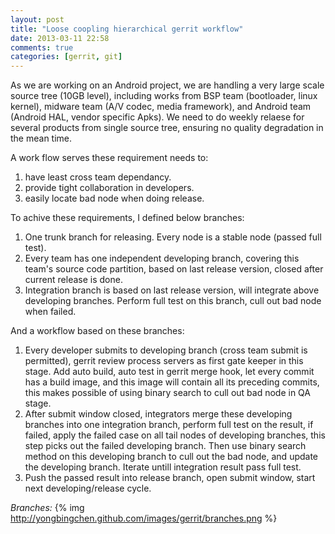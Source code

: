 ```yaml
---
layout: post
title: "Loose coopling hierarchical gerrit workflow"
date: 2013-03-11 22:58
comments: true
categories: [gerrit, git]
---
```


As we are working on an Android project, we are handling a very large scale source tree (10GB level), including works from BSP team (bootloader, linux kernel), midware team (A/V codec, media framework),  and Android team (Android HAL, vendor specific Apks). We need to do weekly relaese for several products from single source tree, ensuring no quality degradation in the mean time. 

A work flow serves these requirement needs to:

1. have least cross team dependancy.
2. provide tight collaboration in developers.
3. easily locate bad node when doing release.

To achive these requirements, I defined below branches:

1. One trunk branch for releasing. Every node is a stable node (passed full test).
2. Every team has one independent developing branch, covering this team's source code partition, based on last release version, closed after current release is done.
3. Integration branch is based on last release version, will integrate above developing branches. Perform full test on this branch, cull out bad node when failed.

And a workflow based on these branches:

1. Every developer submits to developing branch (cross team submit is permitted), gerrit review process servers as first gate keeper in this stage. Add auto build, auto test in gerrit merge hook, let every commit has a build image, and this image will contain all its preceding commits, this makes possible of using binary search to cull out bad node in QA stage.
2. After submit window closed, integrators merge these developing branches into one integration branch, perform full test on the result, if failed, apply the failed case on all tail nodes of developing branches, this step picks out the failed developing branch. Then use binary search method on this developing branch to cull out the bad node, and update the developing branch. Iterate untill integration result pass full test.
3. Push the passed result into release branch, open submit window, start next developing/release cycle.

*Branches:*
{% img http://yongbingchen.github.com/images/gerrit/branches.png  %}
